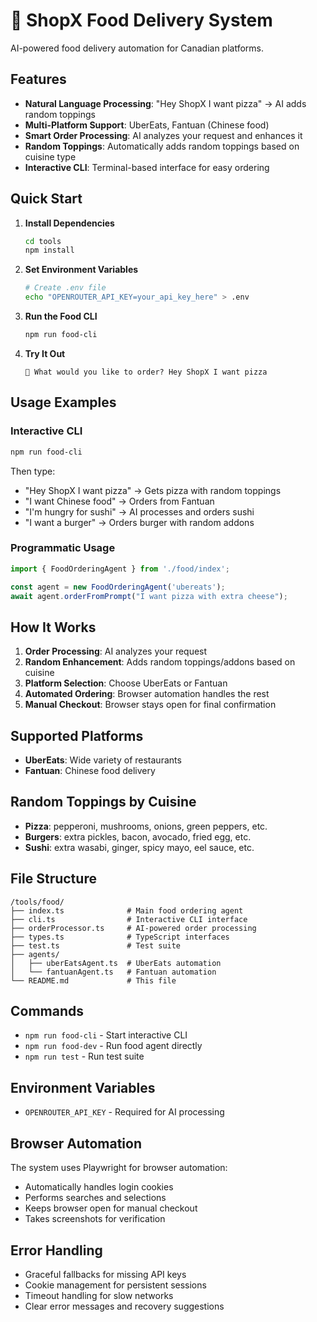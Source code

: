 # 🍔 ShopX Food Delivery System

AI-powered food delivery automation for Canadian platforms.

## Features

- **Natural Language Processing**: "Hey ShopX I want pizza" → AI adds random toppings
- **Multi-Platform Support**: UberEats, Fantuan (Chinese food)
- **Smart Order Processing**: AI analyzes your request and enhances it
- **Random Toppings**: Automatically adds random toppings based on cuisine type
- **Interactive CLI**: Terminal-based interface for easy ordering

## Quick Start

1. **Install Dependencies**
   ```bash
   cd tools
   npm install
   ```

2. **Set Environment Variables**
   ```bash
   # Create .env file
   echo "OPENROUTER_API_KEY=your_api_key_here" > .env
   ```

3. **Run the Food CLI**
   ```bash
   npm run food-cli
   ```

4. **Try It Out**
   ```
   🍕 What would you like to order? Hey ShopX I want pizza
   ```

## Usage Examples

### Interactive CLI
```bash
npm run food-cli
```

Then type:
- "Hey ShopX I want pizza" → Gets pizza with random toppings
- "I want Chinese food" → Orders from Fantuan
- "I'm hungry for sushi" → AI processes and orders sushi
- "I want a burger" → Orders burger with random addons

### Programmatic Usage
```typescript
import { FoodOrderingAgent } from './food/index';

const agent = new FoodOrderingAgent('ubereats');
await agent.orderFromPrompt("I want pizza with extra cheese");
```

## How It Works

1. **Order Processing**: AI analyzes your request
2. **Random Enhancement**: Adds random toppings/addons based on cuisine
3. **Platform Selection**: Choose UberEats or Fantuan
4. **Automated Ordering**: Browser automation handles the rest
5. **Manual Checkout**: Browser stays open for final confirmation

## Supported Platforms

- **UberEats**: Wide variety of restaurants
- **Fantuan**: Chinese food delivery

## Random Toppings by Cuisine

- **Pizza**: pepperoni, mushrooms, onions, green peppers, etc.
- **Burgers**: extra pickles, bacon, avocado, fried egg, etc.
- **Sushi**: extra wasabi, ginger, spicy mayo, eel sauce, etc.

## File Structure

```
/tools/food/
├── index.ts              # Main food ordering agent
├── cli.ts                # Interactive CLI interface
├── orderProcessor.ts     # AI-powered order processing
├── types.ts              # TypeScript interfaces
├── test.ts               # Test suite
├── agents/
│   ├── uberEatsAgent.ts  # UberEats automation
│   └── fantuanAgent.ts   # Fantuan automation
└── README.md             # This file
```

## Commands

- `npm run food-cli` - Start interactive CLI
- `npm run food-dev` - Run food agent directly
- `npm run test` - Run test suite

## Environment Variables

- `OPENROUTER_API_KEY` - Required for AI processing

## Browser Automation

The system uses Playwright for browser automation:
- Automatically handles login cookies
- Performs searches and selections
- Keeps browser open for manual checkout
- Takes screenshots for verification

## Error Handling

- Graceful fallbacks for missing API keys
- Cookie management for persistent sessions
- Timeout handling for slow networks
- Clear error messages and recovery suggestions
